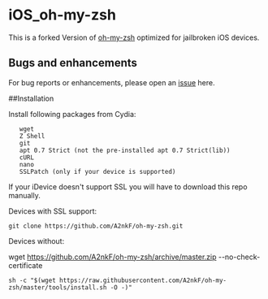 # iOS_oh-my-zsh

This is a forked Version of [oh-my-zsh](https://github.com/robbyrussell/oh-my-zsh) optimized for jailbroken iOS devices.

## Bugs and enhancements

For bug reports or enhancements, please open an [issue](https://github.com/A2nkF/dorfctl/issues) here.

##Installation

Install following packages from Cydia:

```    
   wget 
   Z Shell
   git
   apt 0.7 Strict (not the pre-installed apt 0.7 Strict(lib))
   cURL
   nano
   SSLPatch (only if your device is supported)
``` 



If your iDevice doesn't support SSL you will have to download this repo manually.

Devices with SSL support:

`git clone https://github.com/A2nkF/oh-my-zsh.git`

Devices without:

wget https://github.com/A2nkF/oh-my-zsh/archive/master.zip --no-check-certificate
 

```shell
sh -c "$(wget https://raw.githubusercontent.com/A2nkF/oh-my-zsh/master/tools/install.sh -O -)"
```
